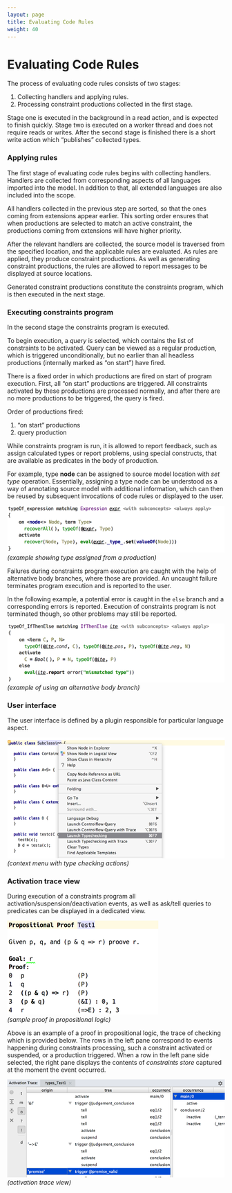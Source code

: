 ```yaml
---
layout: page
title: Evaluating Code Rules
weight: 40
---
```


# Evaluating Code Rules

The process of evaluating code rules consists of two stages:

1. Collecting handlers and applying rules.
2. Processing constraint productions collected in the first stage.

Stage one is executed in the background in a read action, and is expected to finish quickly. Stage two is executed on a worker thread and does not require reads or writes. After the second stage is finished there is a short write action which “publishes” collected types.

### Applying rules

The first stage of evaluating code rules begins with collecting handlers. Handlers are collected from corresponding aspects of all languages imported into the model. In addition to that, all extended languages are also included into the scope.

All handlers collected in the previous step are sorted, so that the ones coming from extensions appear earlier. This sorting order ensures that when productions are selected to match an active constraint, the productions coming from extensions will have higher priority.

After the relevant handlers are collected, the source model is traversed from the specified location, and the applicable rules are evaluated. As rules are applied, they produce constraint productions. As well as generating constraint productions, the rules are allowed to report messages to be displayed at source locations.

Generated constraint productions constitute the constraints program, which is then executed in the next stage.

### Executing constraints program

In the second stage the constraints program is executed.

To begin execution, a *query* is selected, which contains the list of constraints to be activated. Query can be viewed as a regular production, which is triggered unconditionally, but no earlier than all headless productions (internally marked as “on start”) have fired.

There is a fixed order in which productions are fired on start of program execution. First, all “on start” productions are triggered. All constraints activated by these productions are processed normally, and after there are no more productions to be triggered, the query is fired.

Order of productions fired:
1. “on start” productions
2. query production

While constraints program is run, it is allowed to report feedback, such as assign calculated types or report problems, using special constructs, that are available as predicates in the body of production.

For example, type **node** can be assigned to source model location with *set type* operation. Essentially, assigning a type node can be understood as a way of annotating source model with additional information, which can then be reused by subsequent invocations of code rules or displayed to the user.

![](img/eval-settype-650.png)  
_(example showing type assigned from a production)_

Failures during constraints program execution are caught with the help of alternative body branches, where those are provided. An uncaught failure terminates program execution and is reported to the user.

In the following example, a potential error is caught in the `else` branch and a corresponding errors is reported. Execution of constraints program is not terminated though, so other problems may still be reported.

![](img/eval-altbody-650.png)  
_(example of using an alternative body branch)_

### User interface

The user interface is defined by a plugin responsible for particular language aspect.

![](img/eval-menu-snapshot.png)  
_(context menu with type checking actions)_

### Activation trace view

During execution of a constraints program all activation/suspension/deactivation events, as well as ask/tell queries to predicates can be displayed in a dedicated view.

![](img/eval-proof-350.png)  
_(sample proof in propositional logic)_

Above is an example of a proof in propositional logic, the trace of checking which is provided below. The rows in the left pane correspond to events happening during constraints processing, such a constraint activated or suspended, or a production triggered. When a row in the left pane side selected, the right pane displays the contents of *constraints store* captured at the moment the event occurred.

![](img/eval-atrace-snapshot.png)  
_(activation trace view)_

